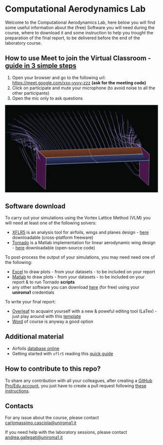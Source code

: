 # Computational Aerodynamics Lab

Welcome to the Computational Aerodynamics Lab, here below you will find some useful information about the (free) Software you will need during the course, where to download it and some instruction to help you trought the preparation of the final report, to be delivered before the end of the laboratory course.

## How to use Meet to join the Virtual Classroom - [guide in 3 simple steps](lecture-notes/HowToUseMeetToJoinVirtualClassroom.pdf)

1. Open your browser and go to the following url: <https://meet.google.com/xxx-yyyy-zzz> **(ask for the meeting code)**
1. Click on participate and mute your microphone (to avoid noise to all the other participants)
1. Open the mic only to ask questions

![alt text](/doc/gallery/DRS-closed.jpg)

## Software download

To carry out your simulations using the Vortex Lattice Method (VLM) you will need at least one of the following solvers:

* [XFLR5](http://www.xflr5.tech/xflr5.htm) is an analysis tool for airfoils, wings and planes design - [here](https://sourceforge.net/projects/xflr5/files/) downloadable (cross-platform freeware)
* [Tornado](http://tornado.redhammer.se) is a Matlab implementation for linear aerodynamic wing design - [here](http://tornado.redhammer.se/index.php/download) downloadable (open-source code)

To post-process the output of your simulations, you may need need one of the following:

* [Excel](https://www.uniroma1.it/it/pagina/microsoft-office-studenti-e-personale-sapienza) to draw plots - from your datasets - to be included on your report
* [Matlab](https://it.mathworks.com/academia/tah-portal/sapienza-universita-di-roma-40576534.html) to draw plots - from your datasets - to be included on your report & to run Tornado **scripts**
* any other software you can download [here](https://www.uniroma1.it/it/pagina/software-gratuito) (for free) using your **uniroma1** credentials

To write your final report:

* [Overleaf](https://www.overleaf.com) to acquaint yourself with a new & poweful editing tool (LaTex) - just play around with this [template](http://www.ingaero.uniroma1.it/attachments/079_Template_Elaborato_Finale_BAER_2019_latex.zip) 
* [Word](https://www.uniroma1.it/it/pagina/microsoft-office-studenti-e-personale-sapienza) of course is anyway a good option

## Additional material

* Airfoils [database online](https://m-selig.ae.illinois.edu/ads/coord_database.html)
* Getting started with `xflr5` reading this [quick guide](/doc/tutorial/xflr5/startup.md)

## How to contribute to this repo?

To share any contribution with all your colleagues, after creating a [GitHub Pro/Edu account](https://education.github.com/discount_requests/new), you just have to create a pull request following [these instructions]( https://help.github.com/en/articles/creating-a-pull-request-from-a-fork).

## Contacts

For any issue about the course, please contact <carlomassimo.casciola@uniroma1.it>

If you need help with the laboratory sessions, please contact <andrea.gallegati@uniroma1.it>
